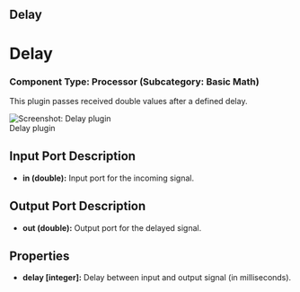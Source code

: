 ##

## Delay

# Delay

### Component Type: Processor (Subcategory: Basic Math)

This plugin passes received double values after a defined delay.

![Screenshot:
        Delay plugin](./img/Delay.jpg "Screenshot: Delay plugin")  
Delay plugin

## Input Port Description

- **in (double):** Input port for the incoming signal.

## Output Port Description

- **out (double):** Output port for the delayed signal.

## Properties

- **delay \[integer\]:** Delay between input and output signal (in milliseconds).
